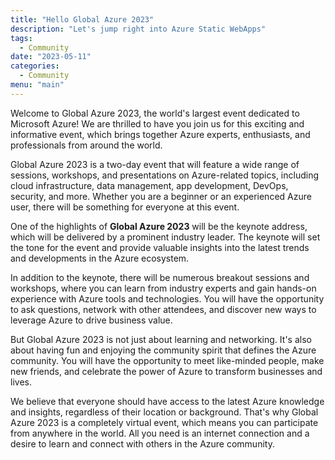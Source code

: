 ```yaml
---
title: "Hello Global Azure 2023"
description: "Let's jump right into Azure Static WebApps"
tags:
  - Community
date: "2023-05-11"
categories:
  - Community
menu: "main"
---
```

Welcome to Global Azure 2023, the world's largest event dedicated to Microsoft Azure! We are thrilled to have you join us for this exciting and informative event, which brings together Azure experts, enthusiasts, and professionals from around the world.

Global Azure 2023 is a two-day event that will feature a wide range of sessions, workshops, and presentations on Azure-related topics, including cloud infrastructure, data management, app development, DevOps, security, and more. Whether you are a beginner or an experienced Azure user, there will be something for everyone at this event.

One of the highlights of **Global Azure 2023** will be the keynote address, which will be delivered by a prominent industry leader. The keynote will set the tone for the event and provide valuable insights into the latest trends and developments in the Azure ecosystem.

In addition to the keynote, there will be numerous breakout sessions and workshops, where you can learn from industry experts and gain hands-on experience with Azure tools and technologies. You will have the opportunity to ask questions, network with other attendees, and discover new ways to leverage Azure to drive business value.

But Global Azure 2023 is not just about learning and networking. It's also about having fun and enjoying the community spirit that defines the Azure community. You will have the opportunity to meet like-minded people, make new friends, and celebrate the power of Azure to transform businesses and lives.

We believe that everyone should have access to the latest Azure knowledge and insights, regardless of their location or background. That's why Global Azure 2023 is a completely virtual event, which means you can participate from anywhere in the world. All you need is an internet connection and a desire to learn and connect with others in the Azure community.
